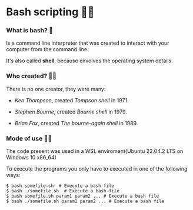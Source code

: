 # **Bash scripting** 🧑‍💻

### **What is bash?** 🤔

Is a command line interpreter that was created to interact with your computer from the command line.

It's also called **shell**, because envolves the operating system details.

### **Who created?** 👨‍🔬

There is no one creator, they were many:

- _Ken Thompson_, created _Tompson shell_ in 1971.

- _Stephen Bourne_, created _Bourne shell_ in 1979.

- _Brian Fox_, created _The bourne-again shell_ in 1989.

### **Mode of use** 🧑‍💻

The code present was used in a WSL enviroment(Ubuntu 22.04.2 LTS on Windows 10 x86_64)

To execute the programs you only have to executed in one of the following ways:

```shell
$ bash somefile.sh  # Execute a bash file
$ bash ./somefile.sh  # Execute a bash file
$ bash somefile.sh param1 param2 ... # Execute a bash file
$ bash ./somefile.sh param1 param2 ... # Execute a bash file
```

